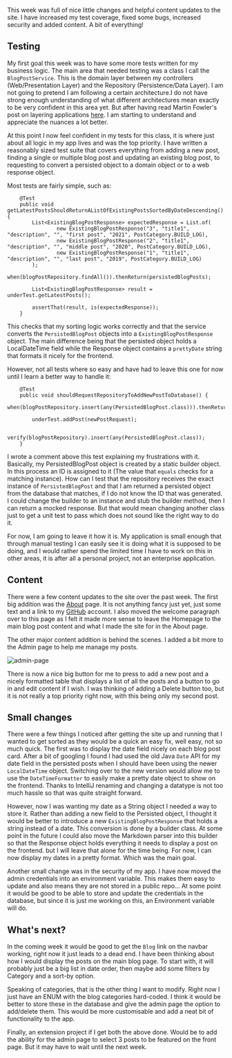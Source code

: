 This week was full of nice little changes and helpful content updates to the site. I have increased my test coverage, fixed some bugs, increased security and added content. A bit of everything!

## Testing

My first goal this week was to have some more tests written for my business logic. The main area that needed testing was a class I call the `BlogPostService`. This is the domain layer between my controllers (Web/Presentation Layer) and the Repository (Persistence/Data Layer). I am not going to pretend I am following a certain architecture.I do not have strong enough understanding of what different architectures mean exactly to be very confident in this area yet. But after having read Martin Fowler's post on layering applications [here](https://martinfowler.com/bliki/PresentationDomainDataLayering.html). I am starting to understand and appreciate the nuances a lot better.

At this point I now feel confident in my tests for this class, it is where just about all logic in my app lives and was the top priority. I have written a reasonably sized test suite that covers everything from adding a new post, finding a single or multiple blog post and updating an existing blog post, to requesting to convert a persisted object to a domain object or to a web response object.

Most tests are fairly simple, such as:

```
    @Test
    public void  getLatestPostsShouldReturnAListOfExistingPostsSortedByDateDescending() {
        List<ExistingBlogPostResponse> expectedResponse = List.of(
                new ExistingBlogPostResponse("3", "title1", "description", "", "first post", "2021", PostCategory.BUILD_LOG),
                new ExistingBlogPostResponse("2", "title1", "description", "", "middle post", "2020", PostCategory.BUILD_LOG),
                new ExistingBlogPostResponse("1", "title1", "description", "", "last post", "2019", PostCategory.BUILD_LOG)
        );
        when(blogPostRepository.findAll()).thenReturn(persistedBlogPosts);
        
        List<ExistingBlogPostResponse> result = underTest.getLatestPosts();
        
        assertThat(result, is(expectedResponse));
    }
```
This checks that my sorting logic works correctly and that the service converts the `PersistedBlogPost` objects into a `ExistingBlogPostResponse` object. The main difference being that the persisted object holds a LocalDateTime field while the Response object contains a `prettyDate` string that formats it nicely for the frontend.

However, not all tests where so easy and have had to leave this one for now until I learn a better way to handle it:

```
    @Test
    public void shouldRequestRepositoryToAddNewPostToDatabase() {
        when(blogPostRepository.insert(any(PersistedBlogPost.class))).thenReturn(persistedBlogPost);

        underTest.addPost(newPostRequest);

        verify(blogPostRepository).insert(any(PersistedBlogPost.class));
    }
```

I wrote a comment above this test explaining my frustrations with it. Basically, my PersistedBlogPost object is created by a static builder object. In this process an ID is assigned to it (The value that `equals` checks for a matching instance). How can I test that the repository receives the exact instance of `PersistedBlogPost` and that I am returned a persisted object from the database that matches, if I do not know the ID that was generated. I could change the builder to an instance and stub the builder method, then I can return a mocked response. But that would mean changing another class just to get a unit test to pass which does not sound like the right way to do it.

For now, I am going to leave it how it is. My application is small enough that through manual testing I can easily see it is doing what it is supposed to be doing, and I would rather spend the limited time I have to work on this in other areas, it is after all a personal project, not an enterprise application.

## Content

There were a few content updates to the site over the past week. The first big addition was the [About](http://stevedevblog.com/about) page. It is not anything fancy just yet, just some text and a link to my [GitHub](https://github.com/stevej763) account. I also moved the welcome paragraph over to this page as I felt it made more sense to leave the Homepage to the main blog post content and what I made the site for in the About page.

The other major content addition is behind the scenes. I added a bit more to the Admin page to help me manage my posts.

![admin-page](https://stevejonesphotos.co.uk/wp-content/uploads/2021/11/admin-page.png)

There is now a nice big button for me to press to add a new post and a nicely formatted table that displays a list of all the posts and a button to go in and edit content if I wish. I was thinking of adding a Delete button too, but it is not really a top priority right now, with this being only my second post.

## Small changes

There were a few things I noticed after getting the site up and running that I wanted to get sorted as they would be a quick an easy fix, well easy, not so much quick. The first was to display the date field nicely on each blog post card. After a bit of googling I found I had used the old Java `Date` API for my date field in the persisted posts when I should have been using the newer `LocalDateTime` object. Switching over to the new version would allow me to use the `DateTimeFormatter` to easily make a pretty date object to show on the frontend. Thanks to IntelliJ renaming and changing a datatype is not too much hassle so that was quite straight forward. 

However, now I was wanting my date as a String object I needed a way to store it. Rather than adding a new field to the Persisted object, I thought it would be better to introduce a new `ExistingBlogPostResponse` that holds a string instead of a date. This conversion is done by a builder class. At some point in the future I could also move the Markdown parser into this builder so that the Response object holds everything it needs to display a post on the frontend. but I will leave that alone for the time being. For now, I can now display my dates in a pretty format. Which was the main goal.

Another small change was in the security of my app. I have now moved the admin credentials into an environment variable. This makes them easy to update and also means they are not stored in a public repo... At some point it would be good to be able to store and update the credentials in the database, but since it is just me working on this, an Environment variable will do.

## What's next?

In the coming week it would be good to get the `Blog` link on the navbar working, right now it just leads to a dead end. I have been thinking about how I would display the posts on the main blog page. To start with, it will probably just be a big list in date order, then maybe add some filters by Category and a sort-by option.

Speaking of categories, that is the other thing I want to modify. Right now I just have an ENUM with the blog categories hard-coded. I think it would be better to store these in the database and give the admin page the option to add/delete them. This would be more customisable and add a neat bit of functionality to the app.

Finally, an extension project if I get both the above done. Would be to add the ability for the admin page to select 3 posts to be featured on the front page. But it may have to wait until the next week.